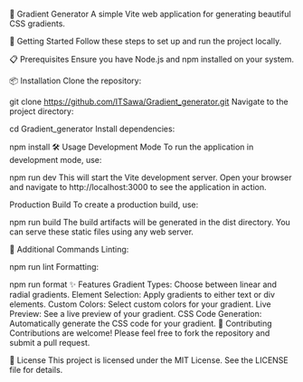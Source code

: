 🌈 Gradient Generator
A simple Vite web application for generating beautiful CSS gradients.

🚀 Getting Started
Follow these steps to set up and run the project locally.

📋 Prerequisites
Ensure you have Node.js and npm installed on your system.

📦 Installation
Clone the repository:


git clone https://github.com/ITSawa/Gradient_generator.git
Navigate to the project directory:


cd Gradient_generator
Install dependencies:


npm install
🛠 Usage
Development Mode
To run the application in development mode, use:



npm run dev
This will start the Vite development server. Open your browser and navigate to http://localhost:3000 to see the application in action.

Production Build
To create a production build, use:



npm run build
The build artifacts will be generated in the dist directory. You can serve these static files using any web server.

🔧 Additional Commands
Linting:



npm run lint
Formatting:



npm run format
✨ Features
Gradient Types: Choose between linear and radial gradients.
Element Selection: Apply gradients to either text or div elements.
Custom Colors: Select custom colors for your gradient.
Live Preview: See a live preview of your gradient.
CSS Code Generation: Automatically generate the CSS code for your gradient.
🤝 Contributing
Contributions are welcome! Please feel free to fork the repository and submit a pull request.

📜 License
This project is licensed under the MIT License. See the LICENSE file for details.
